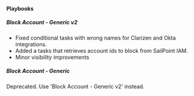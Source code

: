 
#### Playbooks

##### Block Account - Generic v2

- Fixed conditional tasks with wrong names for Clarizen and Okta integrations.
- Added a tasks that retrieves account ids to block from SailPoint IAM.
- Minor visibility improvements

##### Block Account - Generic

Deprecated. Use 'Block Account - Generic v2' instead.
